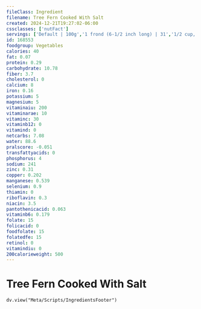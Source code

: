 ```yaml
---
fileClass: Ingredient
filename: Tree Fern Cooked With Salt
created: 2024-12-21T19:27:02-06:00
cssclasses: ['nutFact']
servings: ['Default | 100g','1 frond (6-1/2 inch long) | 31','1/2 cup, chopped or diced | 71']
id: 168553
foodgroup: Vegetables
calories: 40
fat: 0.07
protein: 0.29
carbohydrate: 10.78
fiber: 3.7
cholesterol: 0
calcium: 8
iron: 0.16
potassium: 5
magnesium: 5
vitaminaiu: 200
vitaminarae: 10
vitaminc: 30
vitaminb12: 0
vitamind: 0
netcarbs: 7.08
water: 88.6
pralscore: -0.051
transfattyacids: 0
phosphorus: 4
sodium: 241
zinc: 0.31
copper: 0.202
manganese: 0.539
selenium: 0.9
thiamin: 0
riboflavin: 0.3
niacin: 3.5
pantothenicacid: 0.063
vitaminb6: 0.179
folate: 15
folicacid: 0
foodfolate: 15
folatedfe: 15
retinol: 0
vitamindiu: 0
200calorieweight: 500
---
```


# Tree Fern Cooked With Salt

```dataviewjs
dv.view("Meta/Scripts/IngredientsFooter")
```